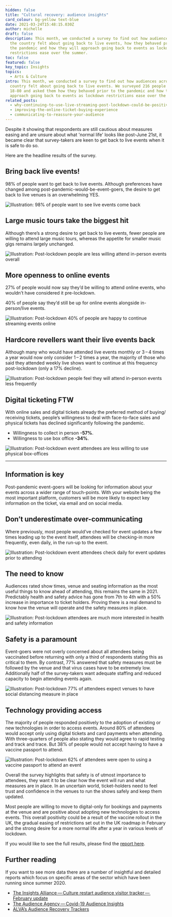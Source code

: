 ```yaml
---
hidden: false
title: "Cultural recovery: audience insights"
card_colour: bg-yellow text-blue
date: 2021-03-24T15:48:15.030Z
author: michelle
draft: false
description: This month, we conducted a survey to find out how audiences across
  the country felt about going back to live events, how they behaved prior to
  the pandemic and how they will approach going back to events as lockdown
  restrictions ease over the summer.
toc: false
featured: false
key_topic: Insights
topics:
  - Arts & Culture
intro: This month, we conducted a survey to find out how audiences across the
  country felt about going back to live events. We surveyed 216 people aged
  18-80 and asked them how they behaved prior to the pandemic and how they will
  approach going back to events as lockdown restrictions ease over the summer.
related_posts:
  - why-continuing-to-use-live-streaming-post-lockdown-could-be-positive-for-events
  - improving-the-online-ticket-buying-experience
  - communicating-to-reassure-your-audience
---
```

Despite it showing that respondents are still cautious about measures easing and are unsure about what 'normal life' looks like post-June 21st, it became clear that survey-takers are keen to get back to live events when it is safe to do so.

Here are the headline results of the survey.

## Bring back live events!

98% of people want to get back to live events. Although preferences have changed among post-pandemic-would-be-event-goers, the desire to get back to live venues is an overwhelming YES.

![Illustration: 98% of people want to see live events come back](../images/1-bring-back-live-events.jpg)

## Large music tours take the biggest hit

Although there’s a strong desire to get back to live events, fewer people are willing to attend large music tours, whereas the appetite for smaller music gigs remains largely unchanged.

![Illustration: Post-lockdown people are less willing attend in-person events overall](../images/2-large-music-tours.jpg)

## More openness to online events

27% of people would now say they’d be willing to attend online events, who wouldn’t have considered it pre-lockdown.

40% of people say they’d still be up for online events alongside in-person/live events.

![Illustration: Post-lockdown 40% of people are happy to continue streaming events online](../images/3-more-openness-to-online-events.jpg)

## Hardcore revellers want their live events back

Although many who would have attended live events monthly or 3 – 4 times a year would now only consider 1 – 2 times a year, the majority of those who said they attended weekly live shows want to continue at this frequency post-lockdown (only a 17% decline).

![Illustration: Post-lockdown people feel they will attend in-person events less frequently](../images/4-frequency.jpg)

## Digital ticketing FTW

With online sales and digital tickets already the preferred method of buying/​receiving tickets, people’s willingness to deal with face-to-face sales and physical tickets has declined significantly following the pandemic.

* Willingness to collect in person **\-57%**.
* Willingness to use box office **\-34%**.

![Illustration: Post-lockdown event attendees are less willing to use physical box-offices](../images/5-digital-tickets.jpg)

- - -

## Information is key

Post-pandemic event-goers will be looking for information about your events across a wider range of touch-points. With your website being the most important platform, customers will be more likely to expect key information on the ticket, via email and on social media.

## Don’t underestimate over-communicating

Where previously, most people would’ve checked for event updates a few times leading up to the event itself, attendees will be checking-in more frequently, even daily, in the run-up to the event.

![Illustration: Post-lockdown event attendees check daily for event updates prior to attending](../images/6-over-communicating.jpg)

## The need to know

Audiences rated show times, venue and seating information as the most useful things to know ahead of attending, this remains the same in 2021. Predictably health and safety advice has gone from 7th to 4th with a 50% increase in importance to ticket holders. Proving there is a real demand to know how the venue will operate and the safety measures in place.

![Illustration: Post-lockdown attendees are much more interested in health and safety information](../images/2-large-music-tours.jpg)

## Safety is a paramount

Event-goers were not overly concerned about all attendees being vaccinated before returning with only a third of respondents stating this as critical to them. By contrast, 77% answered that safety measures must be followed by the venue and that virus cases have to be extremely low. Additionally half of the survey-takers want adequate staffing and reduced capacity to begin attending events again.

![Illustration: Post-lockdown 77% of attendees expect venues to have social distancing measure in place](../images/8-safety-is-paramount.jpg)

## **Technology providing access**

The majority of people responded positively to the adoption of existing or new technologies in order to access events. Around 80% of attendees would accept only using digital tickets and card payments when attending. With three-quarters of people also stating they would agree to rapid testing and track and trace. But 38% of people would not accept having to have a vaccine passport to attend.

![Illustration: Post-lockdown 62% of attendees were open to using a vaccine passport to attend an event](../images/9-tech-providing-access.jpg)

Overall the survey highlights that safety is of utmost importance to attendees, they want it to be clear how the event will run and what measures are in place. In an uncertain world, ticket-holders need to feel trust and confidence in the venues to run the shows safely and keep them updated.

Most people are willing to move to digital-only for bookings and payments at the venue and are positive about adopting new technologies to access events. This overall positivity could be a result of the vaccine rollout in the UK, the gradual easing of restrictions set out in the UK roadmap in February and the strong desire for a more normal life after a year in various levels of lockdown.

If you would like to see the full results, please find the [report here](https://madebykind.typeform.com/report/mFAgXA8X/gLyFNsPKDWp1lr8j).

## Further reading

If you want to see more data there are a number of insightful and detailed reports which focus on specific areas of the sector which have been running since summer 2020.

* [The Insights Alliance — Culture restart audience visitor tracker — February update](https://www.indigo-ltd.com/blog/culture-restart-audience-visitor-tracker-february-update)
* [The Audience Agency — Covid-19 Audience Insights](https://www.theaudienceagency.org/bounce-forwards-insights-audiences)
* [ALVA’s Audience Recovery Trackers](https://decisionhouse.co.uk/case-studies/alva-attractions-recovery-tracker/)